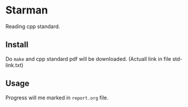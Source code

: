 # Starman

Reading cpp standard.

## Install

Do `make` and cpp standard pdf will be downloaded.
(Actuall link in file std-link.txt)

## Usage
Progress will me marked in `report.org` file.
